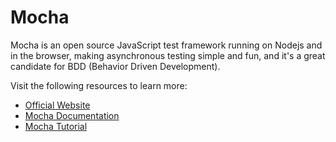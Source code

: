 # Mocha

Mocha is an open source JavaScript test framework running on Nodejs and in the browser, making asynchronous testing simple and fun, and it's a great candidate for BDD (Behavior Driven Development).

Visit the following resources to learn more:

- [Official Website](https://www.npmjs.com/package/mocha)
- [Mocha Documentation](https://mochajs.org/)
- [Mocha Tutorial](https://youtube.com/playlist?list=PLgbtO1Bcz4C-vU0JLfDBsZGbSUdNX4mQ8)